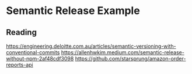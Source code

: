 # Semantic Release Example

## Reading
https://engineering.deloitte.com.au/articles/semantic-versioning-with-conventional-commits
https://allenhwkim.medium.com/semantic-release-without-npm-2af48cdf3098
https://github.com/starsprung/amazon-order-reports-api
